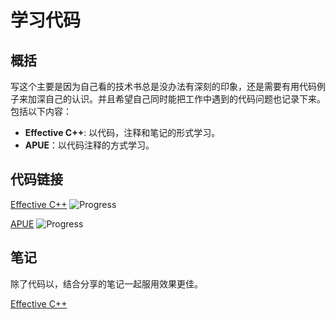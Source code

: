 # 学习代码

## 概括
写这个主要是因为自己看的技术书总是没办法有深刻的印象，还是需要有用代码例子来加深自己的认识。并且希望自己同时能把工作中遇到的代码问题也记录下来。包括以下内容：
- **Effective C++**: 以代码，注释和笔记的形式学习。
- **APUE**：以代码注释的方式学习。

## 代码链接
[Effective C++](https://github.com/ymy1248/learning_code/tree/master/effective_c%2B%2B) ![Progress](http://progressed.io/bar/10?title=progress)

[APUE](https://github.com/ymy1248/learning_code/tree/master/linux/apue.3e) ![Progress](http://progressed.io/bar/3?title=progress)

## 笔记
除了代码以，结合分享的笔记一起服用效果更佳。

[Effective C++](https://note.youdao.com/ynoteshare1/index.html?id=4262543847f211280ef1192d6de06952&type=notebook)

